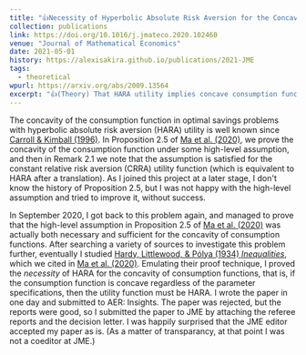 ```yaml
---
title: "👍Necessity of Hyperbolic Absolute Risk Aversion for the Concavity of Consumption Functions"
collection: publications
link: https://doi.org/10.1016/j.jmateco.2020.102460
venue: "Journal of Mathematical Economics"
date: 2021-05-01
history: https://alexisakira.github.io/publications/2021-JME
tags:
  - theoretical
wpurl: https://arxiv.org/abs/2009.13564
excerpt: "👍(Theory) That HARA utility implies concave consumption functions is well-known, but the converse is also true."
---
```


The concavity of the consumption function in optimal savings problems with hyperbolic absolute risk aversion (HARA) utility is well known since [Carroll & Kimball (1996)](https://doi.org/10.2307/2171853). In Proposition 2.5 of [Ma et al. (2020)](https://doi.org/10.1016/j.jet.2020.105003), we prove the concavity of the consumption function under some high-level assumption, and then in Remark 2.1 we note that the assumption is satisfied for the constant relative risk aversion (CRRA) utility function (which is equivalent to HARA after a translation). As I joined this project at a later stage, I don't know the history of Proposition 2.5, but I was not happy with the high-level assumption and tried to improve it, without success.

In September 2020, I got back to this problem again, and managed to prove that the high-level assumption in Proposition 2.5 of [Ma et al. (2020)](https://doi.org/10.1016/j.jet.2020.105003) was actually both necessary and sufficient for the concavity of consumption functions. After searching a variety of sources to investigate this problem further, eventually I studied [Hardy, Littlewood, & Pólya (1934) *Inequalities*](https://mathematicalolympiads.files.wordpress.com/2012/08/inequalities-hardy-littlewood-polya.pdf), which we cited in [Ma et al. (2020)](https://doi.org/10.1016/j.jet.2020.105003). Emulating their proof technique, I proved the *necessity* of HARA for the concavity of consumption functions, that is, if the consumption function is concave regardless of the parameter specifications, then the utility function must be HARA. I wrote the paper in one day and submitted to AER: Insights. The paper was rejected, but the reports were good, so I submitted the paper to JME by attaching the referee reports and the decision letter. I was happily surprised that the JME editor accepted my paper as is. (As a matter of transparancy, at that point I was not a coeditor at JME.)

